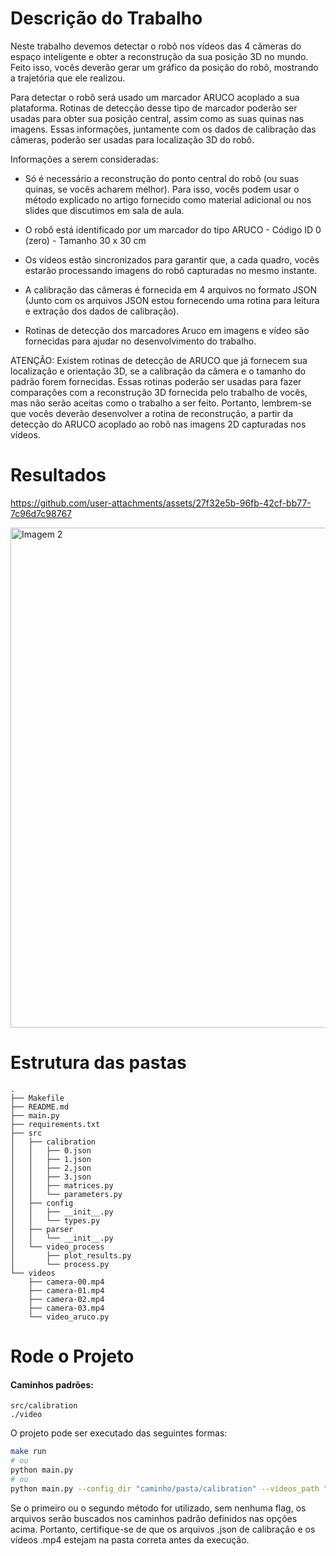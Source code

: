 # Descrição do Trabalho
Neste trabalho devemos detectar o robô nos vídeos das 4 câmeras do espaço inteligente e obter a reconstrução da sua posição 3D no mundo. Feito isso, vocês deverão gerar um gráfico da posição do robô, mostrando a trajetória que ele realizou.

Para detectar o robô será usado um marcador ARUCO acoplado a sua plataforma. Rotinas de detecção desse tipo de marcador poderão ser usadas para obter sua posição central, assim como as suas quinas nas imagens. Essas informações, juntamente com os dados de calibração das câmeras, poderão ser usadas para localização 3D do robô.

Informações a serem consideradas:

- Só é necessário a reconstrução do ponto central do robô (ou suas quinas, se vocês acharem melhor). Para isso, vocês podem usar o método explicado no artigo fornecido como material adicional ou nos slides que discutimos em sala de aula.

- O robô está identificado por um marcador do tipo ARUCO - Código ID 0 (zero) - Tamanho 30 x 30 cm

- Os vídeos estão sincronizados para garantir que, a cada quadro, vocês estarão processando imagens do robô capturadas no mesmo instante.

- A calibração das câmeras é fornecida em 4 arquivos no formato JSON (Junto com os arquivos JSON estou fornecendo uma rotina para leitura e extração dos dados de calibração).

- Rotinas de detecção dos marcadores Aruco em imagens e vídeo são fornecidas para ajudar no desenvolvimento do trabalho.

ATENÇÃO: Existem rotinas de detecção de ARUCO que já fornecem sua localização e orientação 3D, se a calibração da câmera e o tamanho do padrão forem fornecidas. Essas rotinas poderão ser usadas para fazer comparações com a reconstrução 3D fornecida pelo trabalho de vocês, mas não serão aceitas como o trabalho a ser feito. Portanto, lembrem-se que vocês deverão desenvolver a rotina de reconstrução, a partir da detecção do ARUCO acoplado ao robô nas imagens 2D capturadas nos vídeos.



# Resultados
https://github.com/user-attachments/assets/27f32e5b-96fb-42cf-bb77-7c96d7c98767

<img src="https://github.com/user-attachments/assets/72c136ba-22e7-4242-9d42-61f27dc48eff" alt="Imagem 2" width="800">




# Estrutura das pastas
    .
    ├── Makefile
    ├── README.md
    ├── main.py
    ├── requirements.txt
    ├── src
    │   ├── calibration
    │   │   ├── 0.json
    │   │   ├── 1.json
    │   │   ├── 2.json
    │   │   ├── 3.json
    │   │   ├── matrices.py
    │   │   └── parameters.py
    │   ├── config
    │   │   ├── __init__.py
    │   │   └── types.py
    │   ├── parser
    │   │   └── __init__.py
    │   └── video_process
    │       ├── plot_results.py
    │       └── process.py
    └── videos
        ├── camera-00.mp4
        ├── camera-01.mp4
        ├── camera-02.mp4
        ├── camera-03.mp4
        └── video_aruco.py

# Rode o Projeto
#### Caminhos padrões:
    src/calibration
    ./video

O projeto pode ser executado das seguintes formas:

```bash
make run
# ou
python main.py
# ou
python main.py --config_dir "caminho/pasta/calibration" --videos_path "caminho/para/videos"
```
Se o primeiro ou o segundo método for utilizado, sem nenhuma flag, os arquivos serão buscados nos caminhos padrão definidos nas opções acima.
Portanto, certifique-se de que os arquivos .json de calibração e os vídeos .mp4 estejam na pasta correta antes da execução.

